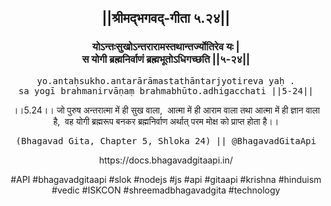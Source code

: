 <center><h2>||श्रीमद्‍भगवद्‍-गीता ५.२४||</h2>
<h3>योऽन्तःसुखोऽन्तरारामस्तथान्तर्ज्योतिरेव यः |<br/>स योगी ब्रह्मनिर्वाणं ब्रह्मभूतोऽधिगच्छति ||५-२४||</h3>
<pre>yo.antaḥsukho.antarārāmastathāntarjyotireva yaḥ .<br/>sa yogī brahmanirvāṇaṃ brahmabhūto.adhigacchati ||5-24||</pre>
<p>।।5.24।। जो पुरुष अन्तरात्मा में ही सुख वाला,  आत्मा में ही आराम वाला तथा आत्मा में ही ज्ञान वाला है,  वह योगी ब्रह्मरूप बनकर ब्रह्मनिर्वाण अर्थात् परम मोक्ष को प्राप्त होता है।।</p>
<pre>(Bhagavad Gita, Chapter 5, Shloka 24) || @BhagavadGitaApi</pre><p>https://docs.bhagavadgitaapi.in/</p><p>#API #bhagavadgitaapi #slok #nodejs #js #api #gitaapi #krishna #hinduism #vedic #ISKCON #shreemadbhagavadgita #technology</p></center>